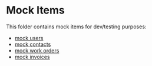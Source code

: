 # Mock Items

This folder contains mock items for dev/testing purposes:

- [mock users](./mockUsers.ts)
- [mock contacts](./mockContacts.ts)
- [mock work orders](./mockWorkOrders.ts)
- [mock invoices](./mockInvoices.ts)
